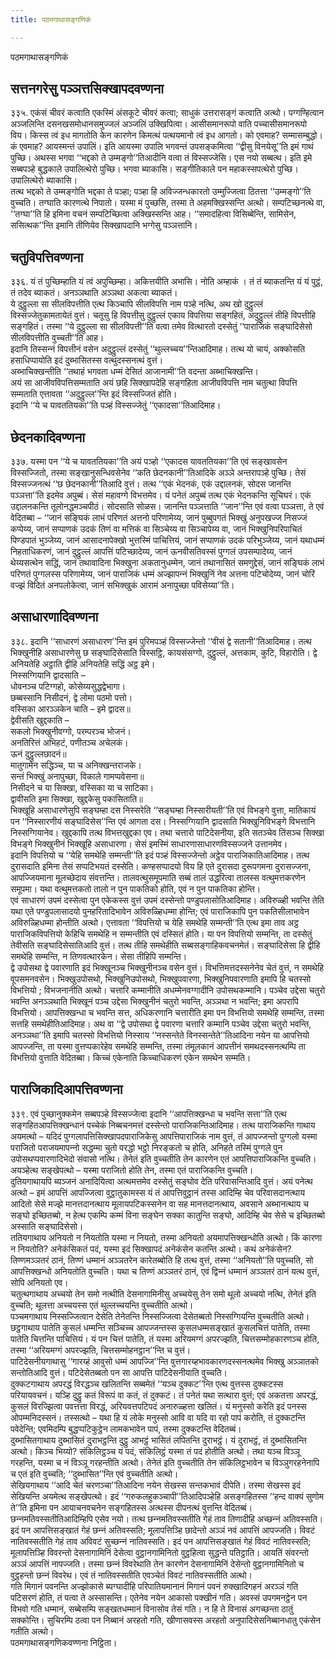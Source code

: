 ```yaml
---
title: पठमगाथासङ्गणिकं

---
```

पठमगाथासङ्गणिकं  


## सत्तनगरेसु पञ्‍ञत्तसिक्खापदवण्णना

३३५. एकंसं चीवरं कत्वाति एकस्मिं अंसकूटे चीवरं कत्वा; साधुकं उत्तरासङ्गं कत्वाति अत्थो। पग्गण्हित्वान अञ्‍जलिन्ति दसनखसमोधानसमुज्‍जलं अञ्‍जलिं उक्खिपित्वा। आसीसमानरूपो वाति पच्‍चासीसमानरूपो विय। किस्स त्वं इध मागतोति केन कारणेन किमत्थं पत्थयमानो त्वं इध आगतो। को एवमाह? सम्मासम्बुद्धो। कं एवमाह? आयस्मन्तं उपालिं। इति आयस्मा उपालि भगवन्तं उपसङ्कमित्वा ‘‘द्वीसु विनयेसू’’ति इमं गाथं पुच्छि। अथस्स भगवा ‘‘भद्दको ते उम्मङ्गो’’तिआदीनि वत्वा तं विस्सज्‍जेसि। एस नयो सब्बत्थ। इति इमे सब्बपञ्हे बुद्धकाले उपालित्थेरो पुच्छि। भगवा ब्याकासि। सङ्गीतिकाले पन महाकस्सपत्थेरो पुच्छि। उपालित्थेरो ब्याकासि।  
तत्थ भद्दको ते उम्मङ्गोति भद्दका ते पञ्हा; पञ्हा हि अविज्‍जन्धकारतो उम्मुज्‍जित्वा ठितत्ता ‘‘उम्मङ्गो’’ति वुच्‍चति। तग्घाति कारणत्थे निपातो। यस्मा मं पुच्छसि, तस्मा ते अहमक्खिस्सन्ति अत्थो। सम्पटिच्छनत्थे वा, ‘‘तग्घा’’ति हि इमिना वचनं सम्पटिच्छित्वा अक्खिस्सन्ति आह। ‘‘समादहित्वा विसिब्बेन्ति, सामिसेन, ससित्थक’’न्ति इमानि तीणियेव सिक्खापदानि भग्गेसु पञ्‍ञत्तानि।  


## चतुविपत्तिवण्णना

३३६. यं तं पुच्छिम्हाति यं त्वं अपुच्छिम्हा। अकित्तयीति अभासि। नोति अम्हाकं । तं तं ब्याकतन्ति यं यं पुट्ठं, तं तदेव ब्याकतं। अनञ्‍ञथाति अञ्‍ञथा अकत्वा ब्याकतं।  
ये दुट्ठुल्‍ला सा सीलविपत्तीति एत्थ किञ्‍चापि सीलविपत्ति नाम पञ्हे नत्थि, अथ खो दुट्ठुल्‍लं विस्सज्‍जेतुकामतायेतं वुत्तं। चतूसु हि विपत्तीसु दुट्ठुल्‍लं एकाय विपत्तिया सङ्गहितं, अदुट्ठुल्‍लं तीहि विपत्तीहि सङ्गहितं। तस्मा ‘‘ये दुट्ठुल्‍ला सा सीलविपत्ती’’ति वत्वा तमेव वित्थारतो दस्सेतुं ‘‘पाराजिकं सङ्घादिसेसो सीलविपत्तीति वुच्‍चती’’ति आह।  
इदानि तिस्सन्‍नं विपत्तीनं वसेन अदुट्ठुल्‍लं दस्सेतुं ‘‘थुल्‍लच्‍चय’’न्तिआदिमाह। तत्थ यो चायं, अक्‍कोसति हसाधिप्पायोति इदं दुब्भासितस्स वत्थुदस्सनत्थं वुत्तं।  
अब्भाचिक्खन्तीति ‘‘तथाहं भगवता धम्मं देसितं आजानामी’’ति वदन्ता अब्भाचिक्खन्ति।  
अयं सा आजीवविपत्तिसम्मताति अयं छहि सिक्खापदेहि सङ्गहिता आजीवविपत्ति नाम चतुत्था विपत्ति सम्मताति एत्तावता ‘‘अदुट्ठुल्‍ल’’न्ति इदं विस्सज्‍जितं होति।  
इदानि ‘‘ये च यावततियका’’ति पञ्हं विस्सज्‍जेतुं ‘‘एकादसा’’तिआदिमाह।  


## छेदनकादिवण्णना

३३७. यस्मा पन ‘‘ये च यावततियका’’ति अयं पञ्हो ‘‘एकादस यावततियका’’ति एवं सङ्खावसेन विस्सज्‍जितो, तस्मा सङ्खानुसन्धिवसेनेव ‘‘कति छेदनकानी’’तिआदिके अञ्‍ञे अन्तरापञ्हे पुच्छि। तेसं विस्सज्‍जनत्थं ‘‘छ छेदनकानी’’तिआदि वुत्तं। तत्थ ‘‘एकं भेदनकं, एकं उद्दालनकं, सोदस जानन्ति पञ्‍ञत्ता’’ति इदमेव अपुब्बं। सेसं महावग्गे विभत्तमेव। यं पनेतं अपुब्बं तत्थ एकं भेदनकन्ति सूचिघरं। एकं उद्दालनकन्ति तूलोनद्धमञ्‍चपीठं। सोदसाति सोळस। जानन्ति पञ्‍ञत्ताति ‘‘जान’’न्ति एवं वत्वा पञ्‍ञत्ता, ते एवं वेदितब्बा – ‘‘जानं सङ्घिकं लाभं परिणतं अत्तनो परिणामेय्य, जानं पुब्बुपगतं भिक्खुं अनुपखज्‍ज निसज्‍जं कप्पेय्य, जानं सप्पाणकं उदकं तिणं वा मत्तिकं वा सिञ्‍चेय्य वा सिञ्‍चापेय्य वा, जानं भिक्खुनिपरिपाचितं पिण्डपातं भुञ्‍जेय्य, जानं आसादनापेक्खो भुत्तस्मिं पाचित्तियं, जानं सप्पाणकं उदकं परिभुञ्‍जेय्य, जानं यथाधम्मं निहताधिकरणं, जानं दुट्ठुल्‍लं आपत्तिं पटिच्छादेय्य, जानं ऊनवीसतिवस्सं पुग्गलं उपसम्पादेय्य, जानं थेय्यसत्थेन सद्धिं, जानं तथावादिना भिक्खुना अकतानुधम्मेन, जानं तथानासितं समणुद्देसं, जानं सङ्घिकं लाभं परिणतं पुग्गलस्स परिणामेय्य, जानं पाराजिकं धम्मं अज्झापन्‍नं भिक्खुनिं नेव अत्तना पटिचोदेय्य, जानं चोरिं वज्झं विदितं अनपलोकेत्वा, जानं सभिक्खुकं आरामं अनापुच्छा पविसेय्या’’ति।  


## असाधारणादिवण्णना

३३८. इदानि ‘‘साधारणं असाधारण’’न्ति इमं पुरिमपञ्हं विस्सज्‍जेन्तो ‘‘वीसं द्वे सतानी’’तिआदिमाह। तत्थ भिक्खुनीहि असाधारणेसु छ सङ्घादिसेसाति विस्सट्ठि, कायसंसग्गो, दुट्ठुल्‍लं, अत्तकाम, कुटि, विहारोति। द्वे अनियतेहि अट्ठाति द्वीहि अनियतेहि सद्धिं अट्ठ इमे।  
निस्सग्गियानि द्वादसाति –  
धोवनञ्‍च पटिग्गहो, कोसेय्यसुद्धद्वेभागा।  
छब्बस्सानि निसीदनं, द्वे लोमा पठमो पत्तो।  
वस्सिका आरञ्‍ञकेन चाति – इमे द्वादस॥  
द्वेवीसति खुद्दकाति –  
सकलो भिक्खुनीवग्गो, परम्परञ्‍च भोजनं।  
अनतिरित्तं अभिहटं, पणीतञ्‍च अचेलकं।  
ऊनं दुट्ठुल्‍लछादनं॥  
मातुगामेन सद्धिञ्‍च, या च अनिक्खन्तराजके।  
सन्तं भिक्खुं अनापुच्छा, विकाले गामप्पवेसना॥  
निसीदने च या सिक्खा, वस्सिका या च साटिका।  
द्वावीसति इमा सिक्खा, खुद्दकेसु पकासिताति॥  
भिक्खूहि असाधारणेसुपि सङ्घम्हा दस निस्सरेति ‘‘सङ्घम्हा निस्सारीयती’’ति एवं विभङ्गे वुत्ता, मातिकायं पन ‘‘निस्सारणीयं सङ्घादिसेस’’न्ति एवं आगता दस। निस्सग्गियानि द्वादसाति भिक्खुनिविभङ्गे विभत्तानि निस्सग्गियानेव। खुद्दकापि तत्थ विभत्तखुद्दका एव। तथा चत्तारो पाटिदेसनीया, इति सतञ्‍चेव तिंसञ्‍च सिक्खा विभङ्गे भिक्खुनीनं भिक्खूहि असाधारणा। सेसं इमस्मिं साधारणासाधारणविस्सज्‍जने उत्तानमेव।  
इदानि विपत्तियो च ‘‘येहि समथेहि सम्मन्ती’’ति इदं पञ्हं विस्सज्‍जेन्तो अट्ठेव पाराजिकातिआदिमाह। तत्थ दुरासदाति इमिना तेसं सप्पटिभयतं दस्सेति। कण्हसप्पादयो विय हि एते दुरासदा दुरूपगमना दुरासज्‍जना, आपज्‍जियमाना मूलच्छेदाय संवत्तन्ति। तालवत्थुसमूपमाति सब्बं तालं उद्धरित्वा तालस्स वत्थुमत्तकरणेन समूपमा। यथा वत्थुमत्तकतो तालो न पुन पाकतिको होति, एवं न पुन पाकतिका होन्ति।  
एवं साधारणं उपमं दस्सेत्वा पुन एकेकस्स वुत्तं उपमं दस्सेन्तो पण्डुपलासोतिआदिमाह। अविरुळ्ही भवन्ति तेति यथा एते पण्डुपलासादयो पुनहरितादिभावेन अविरुळ्हिधम्मा होन्ति; एवं पाराजिकापि पुन पकतिसीलाभावेन अविरुळ्हिधम्मा होन्तीति अत्थो। एत्तावता ‘‘विपत्तियो च येहि समथेहि सम्मन्ती’’ति एत्थ इमा ताव अट्ठ पाराजिकविपत्तियो केहिचि समथेहि न सम्मन्तीति एवं दस्सितं होति। या पन विपत्तियो सम्मन्ति, ता दस्सेतुं तेवीसति सङ्घादिसेसातिआदि वुत्तं। तत्थ तीहि समथेहीति सब्बसङ्गाहिकवचनमेतं। सङ्घादिसेसा हि द्वीहि समथेहि सम्मन्ति, न तिणवत्थारकेन। सेसा तीहिपि सम्मन्ति।  
द्वे उपोसथा द्वे पवारणाति इदं भिक्खूनञ्‍च भिक्खुनीनञ्‍च वसेन वुत्तं। विभत्तिमत्तदस्सनेनेव चेतं वुत्तं, न समथेहि वूपसमनवसेन। भिक्खुउपोसथो, भिक्खुनिउपोसथो, भिक्खुपवारणा, भिक्खुनिपवारणाति इमापि हि चतस्सो विभत्तियो ; विभजनानीति अत्थो। चत्तारि कम्मानीति अधम्मेनवग्गादीनि उपोसथकम्मानि। पञ्‍चेव उद्देसा चतुरो भवन्ति अनञ्‍ञथाति भिक्खूनं पञ्‍च उद्देसा भिक्खुनीनं चतुरो भवन्ति, अञ्‍ञथा न भवन्ति; इमा अपरापि विभत्तियो। आपत्तिक्खन्धा च भवन्ति सत्त, अधिकरणानि चत्तारीति इमा पन विभत्तियो समथेहि सम्मन्ति, तस्मा सत्तहि समथेहीतिआदिमाह। अथ वा ‘‘द्वे उपोसथा द्वे पवारणा चत्तारि कम्मानि पञ्‍चेव उद्देसा चतुरो भवन्ति, अनञ्‍ञथा’’ति इमापि चतस्सो विभत्तियो निस्साय ‘‘नस्सन्तेते विनस्सन्तेते’’तिआदिना नयेन या आपत्तियो आपज्‍जन्ति, ता यस्मा वुत्तप्पकारेहेव समथेहि सम्मन्ति, तस्मा तंमूलकानं आपत्तीनं समथदस्सनत्थम्पि ता विभत्तियो वुत्ताति वेदितब्बा। किच्‍चं एकेनाति किच्‍चाधिकरणं एकेन समथेन सम्मति।  


## पाराजिकादिआपत्तिवण्णना

३३९. एवं पुच्छानुक्‍कमेन सब्बपञ्हे विस्सज्‍जेत्वा इदानि ‘‘आपत्तिक्खन्धा च भवन्ति सत्ता’’ति एत्थ सङ्गहितआपत्तिक्खन्धानं पच्‍चेकं निब्बचनमत्तं दस्सेन्तो पाराजिकन्तिआदिमाह। तत्थ पाराजिकन्ति गाथाय अयमत्थो – यदिदं पुग्गलापत्तिसिक्खापदपाराजिकेसु आपत्तिपाराजिकं नाम वुत्तं, तं आपज्‍जन्तो पुग्गलो यस्मा पराजितो पराजयमापन्‍नो सद्धम्मा चुतो परद्धो भट्ठो निरङ्कतो च होति, अनिहते तस्मिं पुग्गले पुन उपोसथप्पवारणादिभेदो संवासो नत्थि। तेनेतं इति वुच्‍चतीति तेन कारणेन एतं आपत्तिपाराजिकन्ति वुच्‍चति। अयञ्हेत्थ सङ्खेपत्थो – यस्मा पराजितो होति तेन, तस्मा एतं पाराजिकन्ति वुच्‍चति।  
दुतियगाथायपि ब्यञ्‍जनं अनादियित्वा अत्थमत्तमेव दस्सेतुं सङ्घोव देति परिवासन्तिआदि वुत्तं। अयं पनेत्थ अत्थो – इमं आपत्तिं आपज्‍जित्वा वुट्ठातुकामस्स यं तं आपत्तिवुट्ठानं तस्स आदिम्हि चेव परिवासदानत्थाय आदितो सेसे मज्झे मानत्तदानत्थाय मूलायपटिकस्सनेन वा सह मानत्तदानत्थाय, अवसाने अब्भानत्थाय च सङ्घो इच्छितब्बो, न हेत्थ एकम्पि कम्मं विना सङ्घेन सक्‍का कातुन्ति सङ्घो, आदिम्हि चेव सेसे च इच्छितब्बो अस्साति सङ्घादिसेसो।  
ततियगाथाय अनियतो न नियतोति यस्मा न नियतो, तस्मा अनियतो अयमापत्तिक्खन्धोति अत्थो। किं कारणा न नियतोति? अनेकंसिकतं पदं, यस्मा इदं सिक्खापदं अनेकंसेन कतन्ति अत्थो। कथं अनेकंसेन? तिण्णमञ्‍ञतरं ठानं, तिण्णं धम्मानं अञ्‍ञतरेन कारेतब्बोति हि तत्थ वुत्तं, तस्मा ‘‘अनियतो’’ति पवुच्‍चति, सो आपत्तिक्खन्धो अनियतोति वुच्‍चति। यथा च तिण्णं अञ्‍ञतरं ठानं, एवं द्विन्‍नं धम्मानं अञ्‍ञतरं ठानं यत्थ वुत्तं, सोपि अनियतो एव।  
चतुत्थगाथाय अच्‍चयो तेन समो नत्थीति देसनागामिनीसु अच्‍चयेसु तेन समो थूलो अच्‍चयो नत्थि, तेनेतं इति वुच्‍चति; थूलत्ता अच्‍चयस्स एतं थुल्‍लच्‍चयन्ति वुच्‍चतीति अत्थो।  
पञ्‍चमगाथाय निस्सज्‍जित्वान देसेति तेनेतन्ति निस्सज्‍जित्वा देसेतब्बतो निस्सग्गियन्ति वुच्‍चतीति अत्थो।  
छट्ठगाथाय पातेति कुसलं धम्मन्ति सञ्‍चिच्‍च आपज्‍जन्तस्स कुसलधम्मसङ्खातं कुसलचित्तं पातेति, तस्मा पातेति चित्तन्ति पाचित्तियं। यं पन चित्तं पातेति, तं यस्मा अरियमग्गं अपरज्झति, चित्तसम्मोहकारणञ्‍च होति, तस्मा ‘‘अरियमग्गं अपरज्झति, चित्तसम्मोहनट्ठान’’न्ति च वुत्तं।  
पाटिदेसनीयगाथासु ‘‘गारय्हं आवुसो धम्मं आपज्‍जि’’न्ति वुत्तगारय्हभावकारणदस्सनत्थमेव भिक्खु अञ्‍ञातको सन्तोतिआदि वुत्तं। पटिदेसेतब्बतो पन सा आपत्ति पाटिदेसनीयाति वुच्‍चति।  
दुक्‍कटगाथाय अपरद्धं विरद्धञ्‍च खलितन्ति सब्बमेतं ‘‘यञ्‍च दुक्‍कट’’न्ति एत्थ वुत्तस्स दुक्‍कटस्स परियायवचनं। यञ्हि दुट्ठु कतं विरूपं वा कतं, तं दुक्‍कटं। तं पनेतं यथा सत्थारा वुत्तं; एवं अकतत्ता अपरद्धं, कुसलं विरज्झित्वा पवत्तत्ता विरद्धं, अरियवत्तपटिपदं अनारुळ्हत्ता खलितं। यं मनुस्सो करेति इदं पनस्स ओपम्मनिदस्सनं। तस्सत्थो – यथा हि यं लोके मनुस्सो आवि वा यदि वा रहो पापं करोति, तं दुक्‍कटन्ति पवेदेन्ति; एवमिदम्पि बुद्धप्पटिकुट्ठेन लामकभावेन पापं, तस्मा दुक्‍कटन्ति वेदितब्बं।  
दुब्भासितगाथाय दुब्भासितं दुराभट्ठन्ति दुट्ठु आभट्ठं भासितं लपितन्ति दुराभट्ठं। यं दुराभट्ठं, तं दुब्भासितन्ति अत्थो। किञ्‍च भिय्यो? संकिलिट्ठञ्‍च यं पदं, संकिलिट्ठं यस्मा तं पदं होतीति अत्थो। तथा यञ्‍च विञ्‍ञू गरहन्ति, यस्मा च नं विञ्‍ञू गरहन्तीति अत्थो। तेनेतं इति वुच्‍चतीति तेन संकिलिट्ठभावेन च विञ्‍ञुगरहनेनापि च एतं इति वुच्‍चति; ‘‘दुब्भासित’’न्ति एवं वुच्‍चतीति अत्थो।  
सेखियगाथाय ‘‘आदि चेतं चरणञ्‍चा’’तिआदिना नयेन सेखस्स सन्तकभावं दीपेति। तस्मा सेखस्स इदं सेखियन्ति अयमेत्थ सङ्खेपत्थो। इदं ‘‘गरुकलहुकञ्‍चापी’’तिआदिपञ्हेहि असङ्गहितस्स ‘‘हन्द वाक्यं सुणोम ते’’ति इमिना पन आयाचनवचनेन सङ्गहितस्स अत्थस्स दीपनत्थं वुत्तन्ति वेदितब्बं।  
छन्‍नमतिवस्सतीतिआदिम्हिपि एसेव नयो। तत्थ छन्‍नमतिवस्सतीति गेहं ताव तिणादीहि अच्छन्‍नं अतिवस्सति। इदं पन आपत्तिसङ्खातं गेहं छन्‍नं अतिवस्सति; मूलापत्तिञ्हि छादेन्तो अञ्‍ञं नवं आपत्तिं आपज्‍जति। विवटं नातिवस्सतीति गेहं ताव अविवटं सुच्छन्‍नं नातिवस्सति। इदं पन आपत्तिसङ्खातं गेहं विवटं नातिवस्सति; मूलापत्तिञ्हि विवरन्तो देसनागामिनिं देसेत्वा वुट्ठानगामिनितो वुट्ठहित्वा सुद्धन्ते पतिट्ठाति। आयतिं संवरन्तो अञ्‍ञं आपत्तिं नापज्‍जति। तस्मा छन्‍नं विवरेथाति तेन कारणेन देसनागामिनिं देसेन्तो वुट्ठानगामिनितो च वुट्ठहन्तो छन्‍नं विवरेथ। एवं तं नातिवस्सतीति एवञ्‍चेतं विवटं नातिवस्सतीति अत्थो।  
गति मिगानं पवनन्ति अज्झोकासे ब्यग्घादीहि परिपातियमानानं मिगानं पवनं रुक्खादिगहनं अरञ्‍ञं गति पटिसरणं होति, तं पत्वा ते अस्सासन्ति। एतेनेव नयेन आकासो पक्खीनं गति। अवस्सं उपगमनट्ठेन पन विभवो गति धम्मानं, सब्बेसम्पि सङ्खतधम्मानं विनासोव तेसं गति। न हि ते विनासं अगच्छन्ता ठातुं सक्‍कोन्ति। सुचिरम्पि ठत्वा पन निब्बानं अरहतो गति, खीणासवस्स अरहतो अनुपादिसेसनिब्बानधातु एकंसेन गतीति अत्थो।  
पठमगाथासङ्गणिकवण्णना निट्ठिता।  